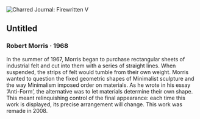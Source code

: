 <div class="artwork-of-the-day">
  <div class="container">
    <div class="img-wrapper">
      <img
        src="https://uploads0.wikiart.org/images/robert-morris/untitled-1968-1.jpg!Large.jpg"
        alt="Charred Journal: Firewritten V" />
    </div>
    <div class="artwork-detail">
      <div class="artwork-origin"> 
        <h2 class="artwork-name">Untitled</h2>
        <h3 class="artist">
          Robert Morris
                    ·  1968
        </h3>
      </div>
      <p class="description">
        <span class="artwork-description-text ng-binding" ng-bind-html="viewModel.ArtworkOfTheDay.Description | unsafe">In the summer of 1967, Morris began to purchase rectangular sheets of industrial felt and cut into them with a series of straight lines. When suspended, the strips of felt would tumble from their own weight. Morris wanted to question the fixed geometric shapes of Minimalist sculpture and the way Minimalism imposed order on materials. As he wrote in his essay ‘Anti-Form’, the alternative was to let materials determine their own shape. This meant relinquishing control of the final appearance: each time this work is displayed, its precise arrangement will change. This work was remade in 2008.</span>
                        <div class="text-shadow-container" ng-show="showShadow" style=""></div>
      </p>
    </div>
  </div>

</div>
